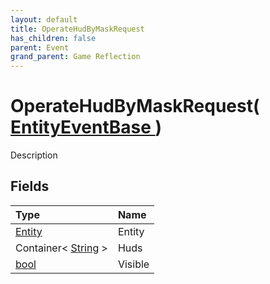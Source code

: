 ```yaml
---
layout: default
title: OperateHudByMaskRequest
has_children: false
parent: Event
grand_parent: Game Reflection
---
```

# OperateHudByMaskRequest( [ EntityEventBase ](/riftbreaker-wiki/docs/game-reflection/events/entity_event_base/) )
Description 

## Fields

| Type | Name |
|:----------|:--------------|
| [Entity](/riftbreaker-wiki/docs/game-reflection/classes/entity/) | Entity |
| Container< [String](/riftbreaker-wiki/docs/game-reflection/components/string/) > | Huds |
| [bool](/riftbreaker-wiki/docs/game-reflection/components/bool/) | Visible |

